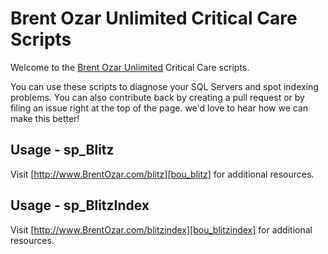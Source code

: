 Brent Ozar Unlimited Critical Care Scripts
==========================================

Welcome to the [Brent Ozar Unlimited][bou] Critical Care scripts. 

You can use these scripts to diagnose your SQL Servers and spot indexing problems. You can also contribute back by creating a pull request or by filing an issue right at the top of the page. we'd love to hear how we can make this better!

Usage - sp_Blitz
----------------

Visit [http://www.BrentOzar.com/blitz][bou_blitz] for additional resources.

Usage - sp_BlitzIndex
----------------------

Visit [http://www.BrentOzar.com/blitzindex][bou_blitzindex] for additional resources.



[bou]: http://brentozar.com
[bou_blitz]: http://www.BrentOzar.com/blitz
[bou_blitzindex]: http://www.brentozar.com/blitzindex/